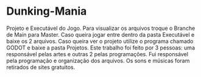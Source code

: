 # Dunking-Mania
Projeto e Executável do Jogo. Para visualizar os arquivos troque o Branche de Main para Master.
Caso queira jogar entre dentro da pasta Executável e baixe os 2 arquivos.
Caso queira ver o projeto utilize o programa chamado GODOT e baixe a pasta Projetos.
Este trabalho foi feito por 3 pessoas: uma responsável pelas artes e outras 2 pelas programações.
Fui responsável pela programação e organização dos arquivos.
Os sons e músicas foram retirados de sites gratuitos.
